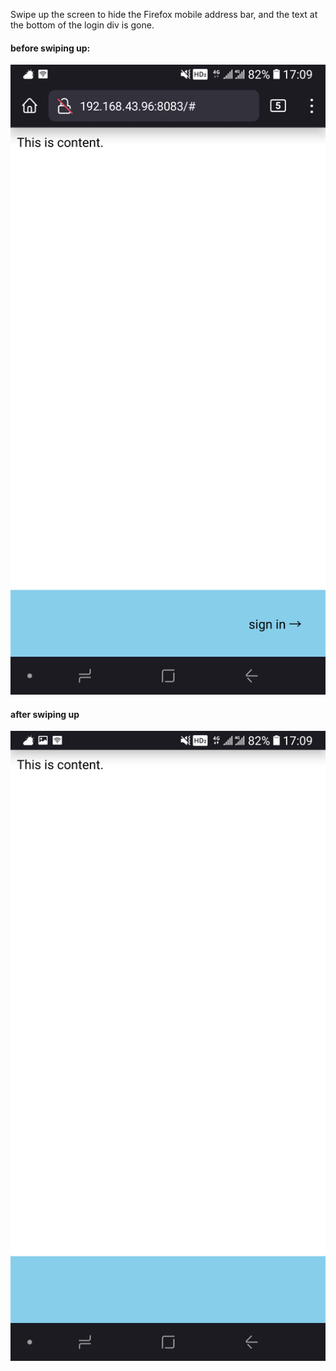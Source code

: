 Swipe up the screen to hide the Firefox mobile address bar, and the text at the bottom of the login div is gone.

#### before swiping up:

![image-20220223171228979](imgs/README/image-20220223171228979.png)

#### after swiping up

![image-20220223171249432](imgs/README/image-20220223171249432.png)